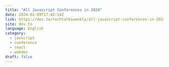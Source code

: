 ```yaml
---
title: "All Javascript Conferences in 2024"
date: 2024-02-09T17:42:14Z
link: https://dev.to/techtalksweekly/all-javascript-conferences-in-2024-1l9c?utm_medium=RSS&utm_source=news.12bit.vn
site: dev.to
language: English
category:
  - javscript
  - conference
  - react
  - webdev
draft: false
---
```

